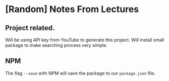 # [Random] Notes From Lectures

## Project related.
Will be using API key from YouTube to generate this project.
Will install small package to make searching process very simple.

## NPM
The flag `--save` with NPM will save the package to our `package.json` file.